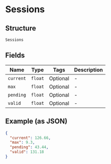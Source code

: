 
# Sessions

## Structure

`Sessions`

## Fields

| Name | Type | Tags | Description |
|  --- | --- | --- | --- |
| `current` | `float` | Optional | - |
| `max` | `float` | Optional | - |
| `pending` | `float` | Optional | - |
| `valid` | `float` | Optional | - |

## Example (as JSON)

```json
{
  "current": 126.66,
  "max": 9.3,
  "pending": 43.44,
  "valid": 131.18
}
```


